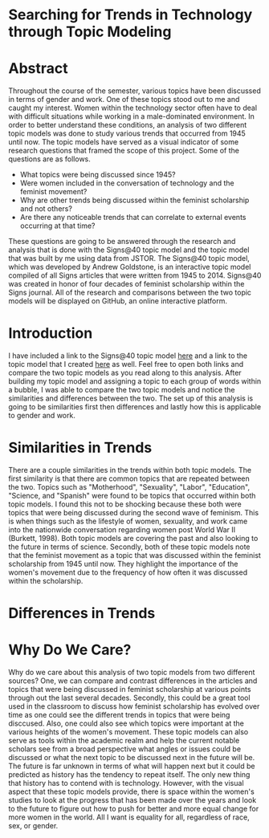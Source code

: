 # Searching for Trends in Technology through Topic Modeling

# Abstract

  Throughout the course of the semester, various topics have been discussed in terms of gender and work. One of these topics 
  stood out to me and caught my interest. Women within the technology sector often have to deal with difficult situations while working 
  in a male-dominated environment. In order to better understand these conditions, an analysis of two different topic models was done to 
  study various trends that occurred from 1945 until now. The topic models have served as a visual indicator of some research questions 
  that framed the scope of this project. Some of the questions are as follows. 
  
  * What topics were being discussed since 1945?
  * Were women included in the conversation of technology and the feminist movement? 
  * Why are other trends being discussed within the feminist scholarship and not others?
  * Are there any noticeable trends that can correlate to external events occurring at that time?
  
These questions are going to be answered through the research and analysis that is done with the Signs@40 topic model and the topic model 
that was built by me using data from JSTOR. The Signs@40 topic model, which was developed by Andrew Goldstone, is an interactive topic 
model compiled of all Signs articles that were written from 1945 to 2014. Signs@40 was created in honor of four decades of feminist 
scholarship within the Signs journal. All of the research and comparisons between the two topic models will be displayed on GitHub, an 
online interactive platform.
  
  # Introduction
  
I have included a link to the Signs@40 topic model [here](http://signsat40.signsjournal.org/topic-model/) and a link to the topic model 
that I created [here](https://kaydub14.github.io/dh-topic-models-2/) as well. Feel free to open both links and compare the two topic
models as you read along to this analysis. After building my topic model and assigning a topic to each group of words within a bubble, I 
was able to compare the two topic models and notice the similarities and differences between the two. The set up of this analysis is going to be similarities first then differences and lastly how this is applicable to gender and work. 

# Similarities in Trends

There are a couple similarities in the trends within both topic models. The first similarity is that there are common topics that are 
repeated between the two. Topics such as "Motherhood", "Sexuality", "Labor", "Education", "Science, and "Spanish" were found to be 
topics that occurred within both topic models. I found this not to be shocking because these both were topics that were being discussed 
during the second wave of feminism. This is when things such as the lifestyle of women, sexuality, and work came into the nationwide 
conversation regarding women post World War II (Burkett, 1998). Both topic models are covering the past and also looking to the future 
in terms of science. Secondly, both of these topic models note that the feminist movement as a topic that was discussed within the 
feminist scholarship from 1945 until now. They highlight the importance of the women's movement due to the frequency of how often it was discussed within the scholarship.

# Differences in Trends

# Why Do We Care?

Why do we care about this analysis of two topic models from two different sources? One, we can compare and contrast differences in the 
articles and topics that were being discussed in feminist scholarship at various points through out the last several decades. Secondly, 
this could be a great tool used in the classroom to discuss how feminist scholarship has evolved over time as one could see the 
different trends in topics that were being disccused. Also, one could also see which topics were important at the various heights of the 
women's movement. These topic models can also serve as tools within the academic realm and help the current notable scholars see from a 
broad perspective what angles or issues could be discussed or what the next topic to be discussed next in the future will be. The future 
is far unknown in terms of what will happen next but it could be predicted as history has the tendency to repeat itself. The only new 
thing that history has to contend with is technology. However, with the visual aspect that these topic models provide, there is space 
within the women's studies to look at the progress that has been made over the years and look to the future to figure out how to push 
for better and more equal change for more women in the world. All I want is equality for all, regardless of race, sex, or gender. 
